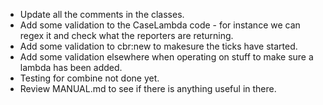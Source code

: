 + Update all the comments in the classes.
+ Add some validation to the CaseLambda code - for instance we can regex it and
  check what the reporters are returning.
+ Add some validation to cbr:new to makesure the ticks have started.
+ Add some validation elsewhere when operating on stuff to make sure a lambda
  has been added.
+ Testing for combine not done yet.
+ Review MANUAL.md to see if there is anything useful in there.

